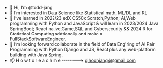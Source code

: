 - 👋 Hi, I’m @todd-jang
- 👀 I’m interested in Data Science like Statistical math, ML/DL and RL
- 🌱 I’ve learned in 2022/23 edX CS50x Scratch,Python; Ai,Web programming with Python and JavaScript
  & will learn in 2023/2024 Java SpringBoot; React native,Game,SQL and Cybersecurity
  && 2024 R for Statistical Computing addtionally and make a FullStackSoftwareEngineer.
- 💞️ I’m looking forward collaborate in the field of Data Eng'ring of AI Pair Programming with Python Django and JS, React plus any web-platform building with Java Spring.
- 📫 H o w   t o   r e a c h   m e   -------->     gihoonjang4@gmail.com

<!---
todd-jang/todd-jang is a ✨ special ✨ repository because its `README.md` (this file) appears on your GitHub profile.
You can click the Preview link to take a look at your changes.
--->
